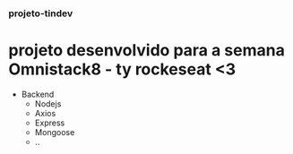 ### projeto-tindev

 # projeto desenvolvido para a semana Omnistack8 - ty rockeseat <3

 + Backend
    + Nodejs
    + Axios
    + Express
    + Mongoose
    + ..

